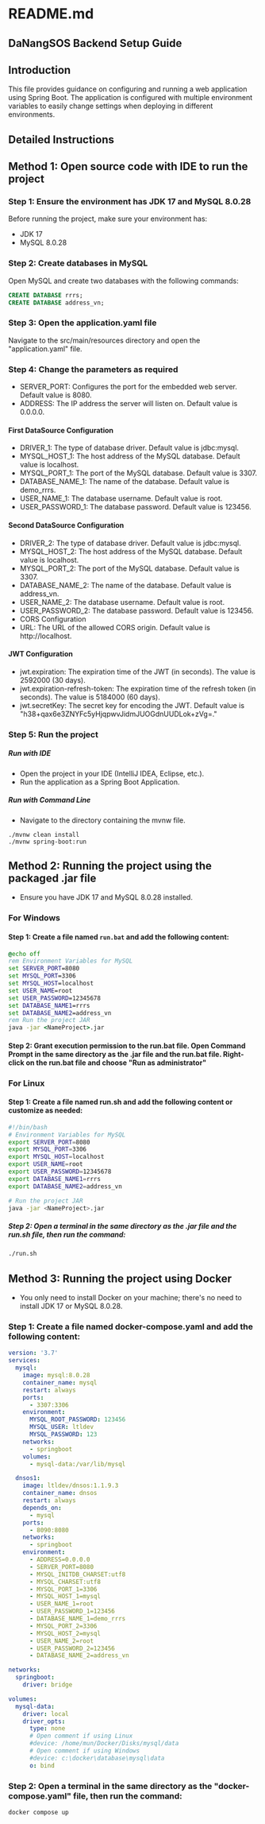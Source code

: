
# README.md
## DaNangSOS Backend Setup Guide
## Introduction
This file provides guidance on configuring and running a web application using Spring Boot. The application is configured with multiple environment variables to easily change settings when deploying in different environments.

## Detailed Instructions

## Method 1: Open source code with IDE to run the project

### Step 1: Ensure the environment has JDK 17 and MySQL 8.0.28
Before running the project, make sure your environment has:
- JDK 17
- MySQL 8.0.28

### Step 2: Create databases in MySQL
Open MySQL and create two databases with the following commands:
```sql
CREATE DATABASE rrrs;
CREATE DATABASE address_vn;
```
### Step 3: Open the application.yaml file
Navigate to the src/main/resources directory and open the "application.yaml" file.
### Step 4: Change the parameters as required
- SERVER_PORT: Configures the port for the embedded web server. Default value is 8080.
- ADDRESS: The IP address the server will listen on. Default value is 0.0.0.0.
#### First DataSource Configuration
+ DRIVER_1: The type of database driver. Default value is jdbc:mysql.
+ MYSQL_HOST_1: The host address of the MySQL database. Default value is localhost.
+ MYSQL_PORT_1: The port of the MySQL database. Default value is 3307.
+ DATABASE_NAME_1: The name of the database. Default value is demo_rrrs.
+ USER_NAME_1: The database username. Default value is root.
+ USER_PASSWORD_1: The database password. Default value is 123456.
#### Second DataSource Configuration
+ DRIVER_2: The type of database driver. Default value is jdbc:mysql.
+ MYSQL_HOST_2: The host address of the MySQL database. Default value is localhost.
+ MYSQL_PORT_2: The port of the MySQL database. Default value is 3307.
+ DATABASE_NAME_2: The name of the database. Default value is address_vn.
+ USER_NAME_2: The database username. Default value is root.
+ USER_PASSWORD_2: The database password. Default value is 123456.
+ CORS Configuration
+ URL: The URL of the allowed CORS origin. Default value is http://localhost.
#### JWT Configuration
+ jwt.expiration: The expiration time of the JWT (in seconds). The value is 2592000 (30 days).
+ jwt.expiration-refresh-token: The expiration time of the refresh token (in seconds). The value is 5184000 (60 days).
+ jwt.secretKey: The secret key for encoding the JWT. Default value is "h38+qax6e3ZNYFc5yHjqpwvJidmJUOGdnUUDLok+zVg=."
### Step 5: Run the project
##### Run with IDE
+ Open the project in your IDE (IntelliJ IDEA, Eclipse, etc.).
+ Run the application as a Spring Boot Application.
##### Run with Command Line
+ Navigate to the directory containing the mvnw file.
```
./mvnw clean install
./mvnw spring-boot:run
```
## Method 2: Running the project using the packaged <NameProject>.jar file

- Ensure you have JDK 17 and MySQL 8.0.28 installed.

### For Windows
#### Step 1: Create a file named `run.bat` and add the following content:
```bat
@echo off
rem Environment Variables for MySQL
set SERVER_PORT=8080
set MYSQL_PORT=3306
set MYSQL_HOST=localhost
set USER_NAME=root
set USER_PASSWORD=12345678
set DATABASE_NAME1=rrrs
set DATABASE_NAME2=address_vn
rem Run the project JAR
java -jar <NameProject>.jar
```
#### Step 2: Grant execution permission to the run.bat file. Open Command Prompt in the same directory as the .jar file and the run.bat file. Right-click on the run.bat file and choose "Run as administrator"
### For Linux
#### Step 1: Create a file named run.sh and add the following content or customize as needed:
```sh
#!/bin/bash
# Environment Variables for MySQL
export SERVER_PORT=8080
export MYSQL_PORT=3306
export MYSQL_HOST=localhost
export USER_NAME=root
export USER_PASSWORD=12345678
export DATABASE_NAME1=rrrs
export DATABASE_NAME2=address_vn

# Run the project JAR
java -jar <NameProject>.jar
```
##### Step 2: Open a terminal in the same directory as the .jar file and the run.sh file, then run the command:
```sh
./run.sh
```
## Method 3: Running the project using Docker
- You only need to install Docker on your machine; there's no need to install JDK 17 or MySQL 8.0.28.
### Step 1: Create a file named docker-compose.yaml and add the following content:
```yaml
version: '3.7'
services:
  mysql:
    image: mysql:8.0.28
    container_name: mysql
    restart: always
    ports:
      - 3307:3306
    environment: 
      MYSQL_ROOT_PASSWORD: 123456
      MYSQL_USER: ltldev
      MYSQL_PASSWORD: 123
    networks:
      - springboot
    volumes:
      - mysql-data:/var/lib/mysql

  dnsos1:
    image: ltldev/dnsos:1.1.9.3
    container_name: dnsos
    restart: always
    depends_on:
      - mysql
    ports:
      - 8090:8080
    networks:
      - springboot
    environment:
      - ADDRESS=0.0.0.0
      - SERVER_PORT=8080
      - MYSQL_INITDB_CHARSET:utf8
      - MYSQL_CHARSET:utf8
      - MYSQL_PORT_1=3306
      - MYSQL_HOST_1=mysql
      - USER_NAME_1=root
      - USER_PASSWORD_1=123456
      - DATABASE_NAME_1=demo_rrrs
      - MYSQL_PORT_2=3306
      - MYSQL_HOST_2=mysql
      - USER_NAME_2=root
      - USER_PASSWORD_2=123456
      - DATABASE_NAME_2=address_vn

networks:
  springboot:
    driver: bridge

volumes:
  mysql-data:
    driver: local
    driver_opts:
      type: none
      # Open comment if using Linux
      #device: /home/mun/Docker/Disks/mysql/data
      # Open comment if using Windows
      #device: c:\docker\database\mysql\data
      o: bind
```
### Step 2: Open a terminal in the same directory as the "docker-compose.yaml" file, then run the command:
```
docker compose up
```
